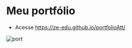 # Meu portfólio
- Acesse https://ze-edu.github.io/portfolioAtt/
  
![port](https://user-images.githubusercontent.com/75598729/229137490-772dd628-9d19-46eb-a779-6126b0b6ac46.PNG)
